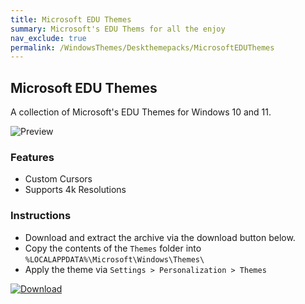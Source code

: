 ```yaml
---
title: Microsoft EDU Themes
summary: Microsoft's EDU Thems for all the enjoy
nav_exclude: true
permalink: /WindowsThemes/Deskthemepacks/MicrosoftEDUThemes
---
```


## Microsoft EDU Themes

A collection of Microsoft's EDU Themes for Windows 10 and 11.

![Preview](https://gitlab.com/the-back-room/deskthemepacks/sfw/edu-themes/-/raw/main/Extras/Preview.bmp)

### Features

- Custom Cursors
- Supports 4k Resolutions

### Instructions

- Download and extract the archive via the download button below.
- Copy the contents of the `Themes` folder into `%LOCALAPPDATA%\Microsoft\Windows\Themes\`
- Apply the theme via `Settings > Personalization > Themes`

[![Download](https://img.shields.io/badge/Download-black?style=for-the-badge&logo=gitlab&logoColor=white&logoSize=auto&labelColor=red&color=black&cacheSeconds=3600)](https://gitlab.com/the-back-room/deskthemepacks/sfw/edu-themes/-/archive/main/edu-themes-main.zip)